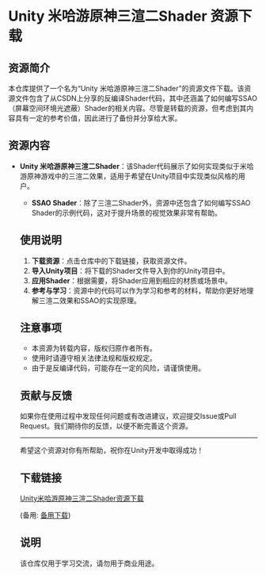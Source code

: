 # Unity 米哈游原神三渲二Shader 资源下载

## 资源简介

本仓库提供了一个名为“Unity 米哈游原神三渲二Shader”的资源文件下载。该资源文件包含了从CSDN上分享的反编译Shader代码，其中还涵盖了如何编写SSAO（屏幕空间环境光遮蔽）Shader的相关内容。尽管是转载的资源，但考虑到其内容具有一定的参考价值，因此进行了备份并分享给大家。

## 资源内容

- **Unity 米哈游原神三渲二Shader**：该Shader代码展示了如何实现类似于米哈游原神游戏中的三渲二效果，适用于希望在Unity项目中实现类似风格的用户。

  - **SSAO Shader**：除了三渲二Shader外，资源中还包含了如何编写SSAO Shader的示例代码，这对于提升场景的视觉效果非常有帮助。

  ## 使用说明

  1. **下载资源**：点击仓库中的下载链接，获取资源文件。
  2. **导入Unity项目**：将下载的Shader文件导入到你的Unity项目中。
  3. **应用Shader**：根据需要，将Shader应用到相应的材质或场景中。
  4. **参考与学习**：资源中的代码可以作为学习和参考的材料，帮助你更好地理解三渲二效果和SSAO的实现原理。

  ## 注意事项

  - 本资源为转载内容，版权归原作者所有。
  - 使用时请遵守相关法律法规和版权规定。
  - 由于是反编译代码，可能存在一定的风险，请谨慎使用。

  ## 贡献与反馈

  如果你在使用过程中发现任何问题或有改进建议，欢迎提交Issue或Pull Request。我们期待你的反馈，以便不断完善这个资源。

  ---

  希望这个资源对你有所帮助，祝你在Unity开发中取得成功！

  ## 下载链接
  [Unity米哈游原神三渲二Shader资源下载](https://pan.quark.cn/s/4a1808d4e4dc) 

  (备用: [备用下载](https://pan.baidu.com/s/1JsUP-VBfgkz7n58AfL9RIg?pwd=1234))

  ## 说明

  该仓库仅用于学习交流，请勿用于商业用途。
